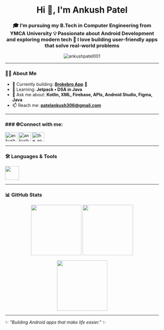 <h1 align="center">Hi 👋, I'm Ankush Patel</h1>
<h3 align="center">🎓 I’m pursuing my <b>B.Tech in Computer Engineering from YMCA University</b>  
  💡 Passionate about <b>Android Development</b> and exploring modern tech  
  📱 I love building <b>user-friendly apps</b> that solve real-world problems </b>  </h3>

<p align="center">
  <img src="https://komarev.com/ghpvc/?username=ankushpatel001&label=Profile%20views&color=0e75b6&style=flat" alt="ankushpatel001" />
</p>

---

### 👨‍💻 About Me  
- 🔭 Currently building: **[Brokebro App](https://github.com/AnkushPatel001?tab=repositories)** 💼  
- 🌱 Learning: **Jetpack • DSA in Java**  
- 💬 Ask me about: **Kotlin, XML, Firebase, APIs, Android Studio, Figma, Java**  
- 📫 Reach me: **patelankush306@gmail.com**

---

<h3 align="left">### 🌐Connect with me:</h3>
<p align="left">
<a href="https://linkedin.com/in/ankush patel" target="blank"><img align="center" src="https://raw.githubusercontent.com/rahuldkjain/github-profile-readme-generator/master/src/images/icons/Social/linked-in-alt.svg" alt="ankush patel" height="30" width="40" /></a>
<a href="https://fb.com/ankush patel" target="blank"><img align="center" src="https://raw.githubusercontent.com/rahuldkjain/github-profile-readme-generator/master/src/images/icons/Social/facebook.svg" alt="ankush patel" height="30" width="40" /></a>
<a href="https://instagram.com/the_ankush_01" target="blank"><img align="center" src="https://raw.githubusercontent.com/rahuldkjain/github-profile-readme-generator/master/src/images/icons/Social/instagram.svg" alt="the_ankush_01" height="30" width="40" /></a>
</p>


---

### 🛠️ Languages & Tools  
<p align="left">
  <img src="https://skillicons.dev/icons?i=androidstudio,kotlin,java,firebase,figma,git,mysql,html,css" height="45" />
</p>

---

### 📊 GitHub Stats  
<p align="center">
  <img src="https://github-readme-stats.vercel.app/api?username=ankushpatel001&show_icons=true&theme=tokyonight" height="165" />
  <img src="https://github-readme-streak-stats.herokuapp.com?user=ankushpatel001&theme=tokyonight" height="165" />
</p>

<p align="center">
  <img src="https://github-readme-stats.vercel.app/api/top-langs/?username=ankushpatel001&layout=compact&theme=tokyonight" height="165" />
</p>

---

✨ *"Building Android apps that make life easier."* ✨  
